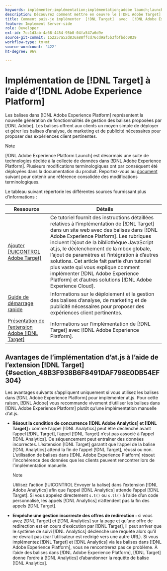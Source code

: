 ```yaml
---
keywords: implémenter;implémentation;implémentation;adobe launch;launch;concurrence;rediriger;experience platform launch;platform launch;balises;adobe platform
description: Découvrez comment mettre en oeuvre le [!DNL Adobe Target] bibliothèque at.js à l’aide de [!DNL Adobe Experience Platform], la méthode recommandée pour implémenter [!DNL Target].
title: Comment puis-je implémenter  [!DNL Target]  avec  [!DNL Adobe Experience Platform] ?
feature: Implement Server-side
role: Developer
exl-id: 7cc1d3ab-4a68-4454-95b0-04fa547a6d9e
source-git-commit: 152257a52d836a88ffcd76cd9af5b3fbfbdc0839
workflow-type: tm+mt
source-wordcount: '422'
ht-degree: 96%

---
```


# Implémentation de [!DNL Target] à l’aide d’[!DNL Adobe Experience Platform]

Les balises dans [!DNL Adobe Experience Platform] représentent la nouvelle génération de fonctionnalités de gestion des balises proposées par [!DNL Adobe]. Les balises offrent aux clients un moyen simple de déployer et gérer les balises d’analyse, de marketing et de publicité nécessaires pour proposer des expériences client pertinentes.

>[!NOTE]
>
>[!DNL Adobe Experience Platform Launch] est désormais une suite de technologies dédiée à la collecte de données dans [!DNL Adobe Experience Platform]. Plusieurs modifications terminologiques ont par conséquent été déployées dans la documentation du produit. Reportez-vous au [document](https://experienceleague.adobe.com/docs/experience-platform/tags/term-updates.html?lang=fr) suivant pour obtenir une référence consolidée des modifications terminologiques.

Le tableau suivant répertorie les différentes sources fournissant plus d’informations :

| Ressource | Détails |
|--- |--- |
| [Ajouter [!UICONTROL Adobe Target] ](https://experienceleague.adobe.com/docs/launch-learn/implementing-in-websites-with-launch/implement-solutions/target.html?lang=fr#implement-solutions) | Ce tutoriel fournit des instructions détaillées relatives à l’implémentation de [!DNL Target] dans un site web avec des balises dans [!DNL Adobe Experience Platform]. Les rubriques incluent l’ajout de la bibliothèque JavaScript at.js, le déclenchement de la mbox globale, l’ajout de paramètres et l’intégration à d’autres solutions. Cet article fait partie d’un tutoriel plus vaste qui vous explique comment implémenter [!DNL Adobe Experience Platform] et d’autres solutions [!DNL Adobe Experience Cloud]. |
| [Guide de démarrage rapide](https://experienceleague.adobe.com/docs/experience-platform/tags/get-started/quick-start.html?lang=fr) | Informations sur le déploiement et la gestion des balises d’analyse, de marketing et de publicité nécessaires pour proposer des expériences client pertinentes. |
| [Présentation de l’extension Adobe  [!DNL Target] ](https://experienceleague.adobe.com/docs/experience-platform/tags/extensions/adobe/target/overview.html?lang=fr) | Informations sur l’implémentation de [!DNL Target] avec [!DNL Adobe Experience Platform]. |

## Avantages de l’implémentation d’at.js à l’aide de l’extension [!DNL Target] {#section_48B3F938B6F8491DAF798E0DB54EF304}

Les avantages suivants s’appliquent uniquement si vous utilisez les balises dans [!DNL Adobe Experience Platform] pour implémenter at.js. Pour cette raison, [!DNL Adobe] vous recommande vivement d’utiliser les balises dans [!DNL Adobe Experience Platform] plutôt qu’une implémentation manuelle d’at.js.

* **Résout la condition de concurrence [!DNL Adobe Analytics] et [!DNL Target] :** comme l’appel [!DNL Analytics] peut être déclenché avant l’appel [!DNL Target], l’appel [!DNL Target] n’est pas associé à l’appel [!DNL Analytics]. Ce séquencement peut entraîner des données incorrectes. L’extension [!DNL Target] garantit que l’appel de la balise [!DNL Analytics] attend la fin de l’appel [!DNL Target], réussi ou non. L’utilisation de balises dans [!DNL Adobe Experience Platform] résout l’incohérence des données que les clients peuvent rencontrer lors de l’implémentation manuelle.

   >[!NOTE]
   >
   >Utilisez l’action [!UICONTROL Envoyer la balise] dans l’extension [!DNL Adobe Analytics] afin que l’appel [!DNL Analytics] attende l’appel [!DNL Target]. Si vous appelez directement `s.t()` ou `s.tl()` à l’aide d’un code personnalisé, les appels [!DNL Analytics] n’attendent pas la fin des appels [!DNL Target].

* **Empêche une gestion incorrecte des offres de redirection :** si vous avez [!DNL Target] et [!DNL Analytics] sur la page et qu’une offre de redirection est en cours d’exécution par [!DNL Target], il peut arriver que le système de suivi [!DNL Analytics] déclenche une requête alors qu’il ne devrait pas (car l’utilisateur est redirigé vers une autre URL). Si vous implémentez [!DNL Target] et [!DNL Analytics] via les balises dans [!DNL Adobe Experience Platform], vous ne rencontrerez pas ce problème. À l’aide des balises dans [!DNL Adobe Experience Platform], [!DNL Target] donne l’ordre à [!DNL Analytics] d’abandonner la requête de balise [!DNL Analytics].

